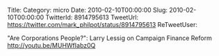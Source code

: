 Title: 
Category: micro
Date: 2010-02-10T00:00:00
Slug: 2010-02-10T00:00:00
TwitterId: 8914795613
TweetUrl: https://twitter.com/mark_philpot/status/8914795613
ReTweetUser: 

"Are Corporations People?": Larry Lessig on Campaign Finance Reform http://youtu.be/MUHWfIabz0Q